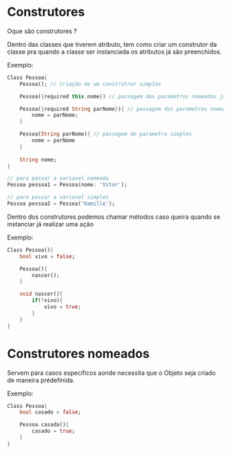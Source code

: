 # Construtores

Oque são construtores ?

Dentro das classes que tiverem atributo, tem como  criar um construtor da classe pra quando a classe ser instanciada os atributos já são preenchidos.

Exemplo:

```dart
Class Pessoa{
	Pessoa(); // criação de um construtror simples

	Pessoa({required this.nome}) // passagem dos parametros nomeados já atribundo valor

	Pessoa({required String parNome}){ // passagem dos parametros nomeados por variavel
		nome = parNome;
	}

	Pessoa(String parNome){ // passagem do parametro simples 
		nome = parNome
	}
	
	String nome;
}

// para passar a variavel nomeada
Pessoa pessoa1 = Pessoa(nome: 'Vitor');

// para passar a variavel simples 
Pessoa pessoa2 = Pessoa('Kamille');
```

Dentro dos construtores podemos chamar métodos caso queira quando se instanciar já realizar uma ação

Exemplo:

```dart
Class Pessoa(){
	bool vivo = false;

	Pessoa(){
		nascer();	
	}

	void nascer(){
		if(!vivo){
			vivo = true;
		}
	}
}
```

# Construtores nomeados

Servem para casos específicos aonde necessita que o Objeto seja criado de maneira prédefinida.

Exemplo:

```dart
Class Pessoa{
	bool casado = false;

	Pessoa.casada(){
		casado = true;
	}
}
```
